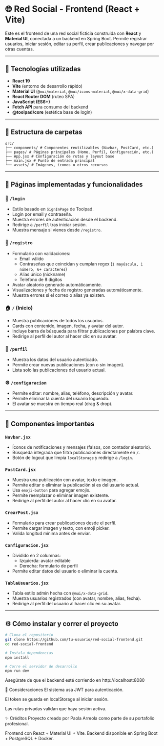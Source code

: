 # 🌐 Red Social - Frontend (React + Vite)

Este es el frontend de una red social ficticia construida con **React** y **Material UI**, conectada a un backend en Spring Boot. Permite registrar usuarios, iniciar sesión, editar su perfil, crear publicaciones y navegar por otras cuentas.

---

## 🚀 Tecnologías utilizadas

- **React 19**
- **Vite** (entorno de desarrollo rápido)
- **Material UI** (`@mui/material`, `@mui/icons-material`, `@mui/x-data-grid`)
- **React Router DOM** (ruteo SPA)
- **JavaScript (ES6+)**
- **Fetch API** para consumo del backend
- **@toolpad/core** (estética base de login)

---

## 📁 Estructura de carpetas
```
src/
├── components/ # Componentes reutilizables (Navbar, PostCard, etc.)
├── pages/ # Páginas principales (Home, Perfil, Configuración, etc.)
├── App.jsx # Configuración de rutas y layout base
├── main.jsx # Punto de entrada principal
└── assets/ # Imágenes, íconos u otros recursos
```

---

## 📄 Páginas implementadas y funcionalidades

### 🔐 `/login`
- Estilo basado en `SignInPage` de Toolpad.
- Login por email y contraseña.
- Muestra errores de autenticación desde el backend.
- Redirige a `/perfil` tras iniciar sesión.
- Muestra mensaje si vienes desde `/registro`.

### 📝 `/registro`
- Formulario con validaciones:
  - Email válido
  - Contraseñas que coincidan y cumplan regex (`1 mayúscula, 1 número, 6+ caracteres`)
  - Alias único (nickname)
  - Teléfono de 8 dígitos
- Avatar aleatorio generado automáticamente.
- Visualizaciones y fecha de registro generadas automáticamente.
- Muestra errores si el correo o alias ya existen.

### 🏠 `/` (Inicio)
- Muestra publicaciones de todos los usuarios.
- Cards con contenido, imagen, fecha, y avatar del autor.
- Incluye barra de búsqueda para filtrar publicaciones por palabra clave.
- Redirige al perfil del autor al hacer clic en su avatar.

### 🙋 `/perfil`
- Muestra los datos del usuario autenticado.
- Permite crear nuevas publicaciones (con o sin imagen).
- Lista solo las publicaciones del usuario actual.

### ⚙️ `/configuracion`
- Permite editar: nombre, alias, teléfono, descripción y avatar.
- Permite eliminar la cuenta del usuario logueado.
- El avatar se muestra en tiempo real (drag & drop).

---

## 🧩 Componentes importantes

### `Navbar.jsx`
- Íconos de notificaciones y mensajes (falsos, con contador aleatorio).
- Búsqueda integrada que filtra publicaciones directamente en `/`.
- Botón de logout que limpia `localStorage` y redirige a `/login`.

### `PostCard.jsx`
- Muestra una publicación con avatar, texto e imagen.
- Permite editar o eliminar la publicación si es del usuario actual.
- Usa `emoji-button` para agregar emojis.
- Permite reemplazar o eliminar imagen existente.
- Redirige al perfil del autor al hacer clic en su avatar.

### `CrearPost.jsx`
- Formulario para crear publicaciones desde el perfil.
- Permite cargar imagen y texto, con emoji picker.
- Valida longitud mínima antes de enviar.

### `Configuracion.jsx`
- Dividido en 2 columnas:
  - Izquierda: avatar editable
  - Derecha: formulario de perfil
- Permite editar datos del usuario o eliminar la cuenta.

### `TablaUsuarios.jsx`
- Tabla estilo admin hecha con `@mui/x-data-grid`.
- Muestra usuarios registrados (con avatar, nombre, alias, fecha).
- Redirige al perfil del usuario al hacer clic en su avatar.

---

## ⚙️ Cómo instalar y correr el proyecto

```bash
# Clona el repositorio
git clone https://github.com/tu-usuario/red-social-frontend.git
cd red-social-frontend

# Instala dependencias
npm install

# Corre el servidor de desarrollo
npm run dev
```
Asegúrate de que el backend esté corriendo en http://localhost:8080

🔐 Consideraciones
El sistema usa JWT para autenticación.

El token se guarda en localStorage al iniciar sesión.

Las rutas privadas validan que haya sesión activa.

✨ Créditos
Proyecto creado por Paola Arreola como parte de su portafolio profesional.

Frontend con React + Material UI + Vite. Backend disponible en Spring Boot + PostgreSQL + Docker.

